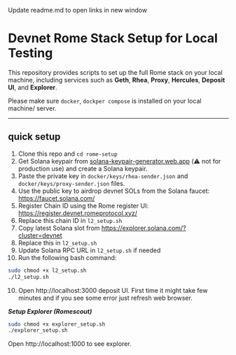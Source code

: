 Update readme.md to open links in new window

# Devnet Rome Stack Setup for Local Testing

This repository provides scripts to set up the full Rome stack on your local machine, including services such as **Geth**, **Rhea**, **Proxy**, **Hercules**, **Deposit UI**, and **Explorer**.

Please make sure `docker`, `dockper compose` is installed on your local machine/ server.

---
## quick setup

1. Clone this repo and `cd rome-setup`  
2. Get Solana keypair from <a href="https://solana-keypair-generator.web.app/" target="_blank">solana-keypair-generator.web.app</a> (⚠️ not for production use) and create a Solana keypair.  
3. Paste the private key in `docker/keys/rhea-sender.json` and `docker/keys/proxy-sender.json` files.  
4. Use the public key to airdrop devnet SOLs from the Solana faucet: <a href="https://faucet.solana.com/" target="_blank">https://faucet.solana.com/</a>  
5. Register Chain ID using the Rome register UI: <a href="https://register.devnet.romeprotocol.xyz/" target="_blank">https://register.devnet.romeprotocol.xyz/</a>  
6. Replace this chain ID in `l2_setup.sh`  
7. Copy latest Solana slot from <a href="https://explorer.solana.com/?cluster=devnet" target="_blank">https://explorer.solana.com/?cluster=devnet</a>  
8. Replace this in `l2_setup.sh`  
9. Update Solana RPC URL in `l2_setup.sh` if needed  
10. Run the following bash command:

```bash
sudo chmod +x l2_setup.sh
./l2_setup.sh
```
10. Open http://localhost:3000 deposit UI. First time it might take few minutes and if you see some error just refresh web browser.


***Setup Explorer (Romescout)***

```bash
sudo chmod +x explorer_setup.sh
./explorer_setup.sh
```
Open http://localhost:1000 to see explorer.